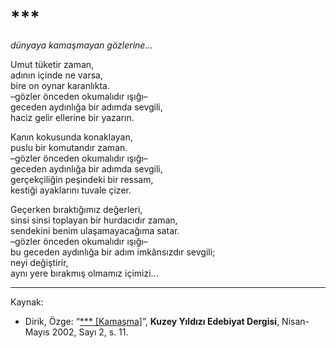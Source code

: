 # ***

_dünyaya kamaşmayan gözlerine..._  

Umut tüketir zaman,  
adının içinde ne varsa,  
bire on oynar karanlıkta.  
–gözler önceden okumalıdır ışığı–  
geceden aydınlığa bir adımda sevgili,  
haciz gelir ellerine bir yazarın.  
  
Kanın kokusunda konaklayan,  
puslu bir komutandır zaman.  
–gözler önceden okumalıdır ışığı–  
geceden aydınlığa bir adımda sevgili,  
gerçekçiliğin peşindeki bir ressam,  
kestiği ayaklarını tuvale çizer.  
  
Geçerken bıraktığımız değerleri,  
sinsi sinsi toplayan bir hurdacıdır zaman,  
sendekini benim ulaşamayacağıma satar.  
–gözler önceden okumalıdır ışığı–  
bu geceden aydınlığa bir adım imkânsızdır sevgili;  
neyi değiştirir,  
aynı yere bırakmış olmamız içimizi...

---
Kaynak:

- Dirik, Özge: “[*** [Kamaşma]](https://kuzeyyildizi.com/sites/default/files/ky02.pdf)”, **Kuzey Yıldızı Edebiyat Dergisi**, Nisan-Mayıs 2002, Sayı 2, s. 11.
